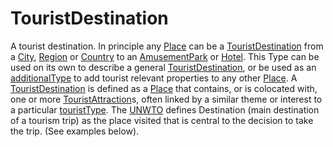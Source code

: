 # TouristDestination

A tourist destination. In principle any <a class="localLink" href="http://schema.org/Place">Place</a> can be a <a class="localLink" href="http://schema.org/TouristDestination">TouristDestination</a> from a <a class="localLink" href="http://schema.org/City">City</a>, <a class="localLink" href="http://schema.org/Region">Region</a> or <a class="localLink" href="http://schema.org/Country">Country</a> to an <a class="localLink" href="http://schema.org/AmusementPark">AmusementPark</a> or <a class="localLink" href="http://schema.org/Hotel">Hotel</a>. This Type can be used on its own to describe a general <a class="localLink" href="http://schema.org/TouristDestination">TouristDestination</a>, or be used as an <a class="localLink" href="http://schema.org/additionalType">additionalType</a> to add tourist relevant properties to any other <a class="localLink" href="http://schema.org/Place">Place</a>. A <a class="localLink" href="http://schema.org/TouristDestination">TouristDestination</a> is defined as a <a class="localLink" href="http://schema.org/Place">Place</a> that contains, or is colocated with, one or more <a class="localLink" href="http://schema.org/TouristAttraction">TouristAttraction</a>s, often linked by a similar theme or interest to a particular <a class="localLink" href="http://schema.org/touristType">touristType</a>. The <a href="http://www2.unwto.org/">UNWTO</a> defines Destination (main destination of a tourism trip) as the place visited that is central to the decision to take the trip.
(See examples below).
